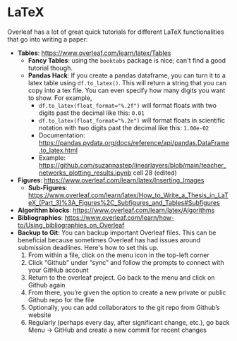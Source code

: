 # LaTeX

Overleaf has a lot of great quick tutorials for different LaTeX functionalities that go into writing a paper:
 * __Tables__: https://www.overleaf.com/learn/latex/Tables
    * __Fancy Tables__: using the `booktabs` package is nice; can't find a good tutorial though.
    * __Pandas Hack__: If you create a pandas dataframe, you can turn it to a latex table using `df.to_latex()`. This will return a string that you can copy into a tex file. You can even specify how many digits you want to show. For example,
         * `df.to_latex(float_format="%.2f")` will format floats with two digits past the decimal like this: `0.01`
         * `df.to_latex(float_format="%.2e")` will format floats in scientific notation with two digits past the decimal like this: `1.00e-02`
         * Documentation: https://pandas.pydata.org/docs/reference/api/pandas.DataFrame.to_latex.html
         * Example: https://github.com/suzannastep/linearlayers/blob/main/teacher_networks_plotting_results.ipynb cell 28 (edited) 
 * __Figures__: https://www.overleaf.com/learn/latex/Inserting_Images
    * __Sub-Figures__: https://www.overleaf.com/learn/latex/How_to_Write_a_Thesis_in_LaTeX_(Part_3)%3A_Figures%2C_Subfigures_and_Tables#Subfigures
 * __Algorithm blocks__: https://www.overleaf.com/learn/latex/Algorithms
 * __Bibliographies__: https://www.overleaf.com/learn/how-to/Using_bibliographies_on_Overleaf
 * __Backup to Git__: You can backup important Overleaf files. This can be beneficial because sometimes Overleaf has had issues around submission deadlines. Here's how to set this up.
      1. From within a file, click on the menu icon in the top-left corner
      1. Click “Github” under “sync” and follow the prompts to connect with your GitHub account
      1. Return to the overleaf project. Go back to the menu and click on Github again
      1. From there, you’re given the option to create a new private or public Github repo for the file
      1. Optionally, you can add collaborators to the git repo from Github’s website
      1. Regularly (perhaps every day, after significant change, etc.), go back Menu -> GitHub and create a new commit for recent changes
